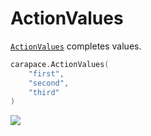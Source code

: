 # ActionValues

[`ActionValues`] completes values.

```go
carapace.ActionValues(
	"first",
	"second",
	"third"
)
```

![](./actionValues.cast)

[`ActionValues`]:https://pkg.go.dev/github.com/rsteube/carapace#ActionValues
